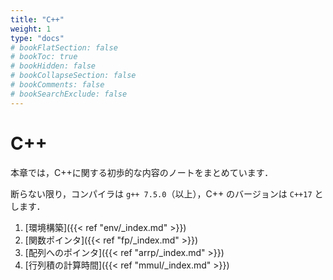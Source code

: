 ```yaml
---
title: "C++"
weight: 1
type: "docs"
# bookFlatSection: false
# bookToc: true
# bookHidden: false
# bookCollapseSection: false
# bookComments: false
# bookSearchExclude: false
---
```


# C++

本章では，C++に関する初歩的な内容のノートをまとめています．

断らない限り，コンパイラは `g++ 7.5.0`（以上），C++ のバージョンは `C++17` とします．

1. [環境構築]({{< ref "env/_index.md" >}})
2. [関数ポインタ]({{< ref "fp/_index.md" >}})
3. [配列へのポインタ]({{< ref "arrp/_index.md" >}})
3. [行列積の計算時間]({{< ref "mmul/_index.md" >}})


